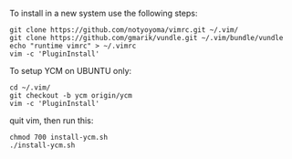 To install in a new system use the following steps:

    git clone https://github.com/notyoyoma/vimrc.git ~/.vim/
    git clone https://github.com/gmarik/vundle.git ~/.vim/bundle/vundle
    echo "runtime vimrc" > ~/.vimrc
    vim -c 'PluginInstall'


To setup YCM on UBUNTU only:

    cd ~/.vim/
    git checkout -b ycm origin/ycm
    vim -c 'PluginInstall'


quit vim, then run this:

    chmod 700 install-ycm.sh
    ./install-ycm.sh

